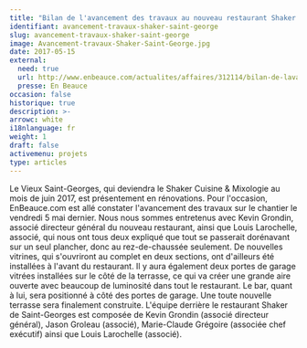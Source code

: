 ```yaml
---
title: "Bilan de l'avancement des travaux au nouveau restaurant Shaker de Saint-Georges"
identifiant: avancement-travaux-shaker-saint-george
slug: avancement-travaux-shaker-saint-george
image: Avancement-travaux-Shaker-Saint-George.jpg
date: 2017-05-15
external: 
  need: true
  url: http://www.enbeauce.com/actualites/affaires/312114/bilan-de-lavancement-des-travaux-au-nouveau-restaurant-shaker-de-saint-georges
  presse: En Beauce
occasion: false
historique: true
description: >-
arrowc: white
i18nlanguage: fr
weight: 1
draft: false
activemenu: projets
type: articles
---
```

Le Vieux Saint-Georges, qui deviendra le Shaker Cuisine & Mixologie au mois de juin 2017, est présentement en rénovations. Pour l'occasion, EnBeauce.com est allé constater l'avancement des travaux sur le chantier le vendredi 5 mai dernier. Nous nous sommes entretenus avec Kevin Grondin, associé directeur général du nouveau restaurant, ainsi que Louis Larochelle, associé, qui nous ont tous deux expliqué que tout se passerait dorénavant sur un seul plancher, donc au rez-de-chaussée seulement. De nouvelles vitrines, qui s'ouvriront au complet en deux sections, ont d'ailleurs été installées à l'avant du restaurant. Il y aura également deux portes de garage vitrées installées sur le côté de la terrasse, ce qui va créer une grande aire ouverte avec beaucoup de luminosité dans tout le restaurant. Le bar, quant à lui, sera positionné à côté des portes de garage. Une toute nouvelle terrasse sera finalement construite.  L'équipe derrière le restaurant Shaker de Saint-Georges est composée de Kevin Grondin (associé directeur général), Jason Groleau (associé), Marie-Claude Grégoire (associée chef exécutif) ainsi que Louis Larochelle (associé). 

